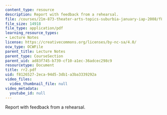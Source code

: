 ```yaml
---
content_type: resource
description: Report with feedback from a rehearsal.
file: /courses/21m-873-theater-arts-topics-suburbia-january-iap-2008/f81265272eca94d53db1a3ba3339292a_rr2.pdf
file_size: 14918
file_type: application/pdf
learning_resource_types:
- Lecture Notes
license: https://creativecommons.org/licenses/by-nc-sa/4.0/
ocw_type: OCWFile
parent_title: Lecture Notes
parent_type: CourseSection
parent_uid: ad83f745-b739-cf10-a1ec-36adcec298c9
resourcetype: Document
title: rr2.pdf
uid: f8126527-2eca-94d5-3db1-a3ba3339292a
video_files:
  video_thumbnail_file: null
video_metadata:
  youtube_id: null
---
```

Report with feedback from a rehearsal.